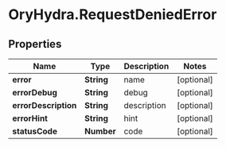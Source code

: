 # OryHydra.RequestDeniedError

## Properties
Name | Type | Description | Notes
------------ | ------------- | ------------- | -------------
**error** | **String** | name | [optional] 
**errorDebug** | **String** | debug | [optional] 
**errorDescription** | **String** | description | [optional] 
**errorHint** | **String** | hint | [optional] 
**statusCode** | **Number** | code | [optional] 


